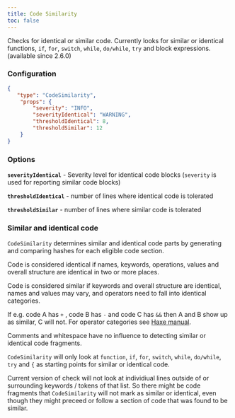 ```yaml
---
title: Code Similarity
toc: false
---
```


Checks for identical or similar code. Currently looks for similar or identical functions, `if`, `for`, `switch`, `while`, `do/while`, `try` and block expressions. (available since 2.6.0)

### Configuration

```json
{
   "type": "CodeSimilarity",
    "props": {
        "severity": "INFO",
        "severityIdentical": "WARNING",
        "thresholdIdentical": 8,
        "thresholdSimilar": 12
    }
}
```

### Options

**`severityIdentical`** - Severity level for identical code blocks (`severity` is used for reporting similar code blocks)

**`thresholdIdentical`** - number of lines where identical code is tolerated

**`thresholdSimilar`** - number of lines where similar code is tolerated

### Similar and identical code

`CodeSimilarity` determines similar and identical code parts by generating and comparing hashes for each eligible code section.

Code is considered identical if names, keywords, operations, values and overall structure are identical in two or more places.

Code is considered similar if keywords and overall structure are identical, names and values may vary, and operators need to fall into identical categories. 

If e.g. code A has `+` , code B has `-` and code C has `&&` then A and B show up as similar, C will not. For operator categories see [Haxe manual](https://haxe.org/manual/expression-operators-binops.html).

Comments and whitespace have no influence to detecting similar or identical code fragments.

`CodeSimilarity` will only look at `function`, `if`, `for`, `switch`, `while`, `do/while`, `try` and `{` as starting points for similar or identical code.

Current version of check will not look at individiual lines outside of or surrounding keywords / tokens of that list. So there might be code fragments that `CodeSimilarity` will not mark as similar or identical, even though they might preceed or follow a section of code that was found to be similar.
